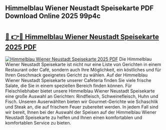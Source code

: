 ## Himmelblau Wiener Neustadt Speisekarte PDF Download Online 2025 99p4c

# <h2><a href="http://gcbng5.nevu.top/?p=Himmelblau+Wiener+Neustadt+Speisekarte">🔗 👉🔴 Himmelblau Wiener Neustadt Speisekarte 2025 PDF</a></h2>

[![Himmelblau Wiener Neustadt Speisekarte 2025 PDF](https://i.imgur.com/dBaPXMq.png)](http://gcbng5.nevu.top/?p=Himmelblau+Wiener+Neustadt+Speisekarte)
Die Himmelblau Wiener Neustadt Speisekarte ist nicht nur eine Liste von Gerichten in einem Restaurant oder Café, sondern auch Ihre Möglichkeit, ein köstliches und für Ihren Geschmack geeignetes Gericht zu wählen. Auf der Himmelblau Wiener Neustadt Speisekarte unserer Cafeteria finden Sie viele frische Salate, die Sie in einem speziellen Bereich finden können. Für Fleischliebhaber bietet unsere Himmelblau Wiener Neustadt Speisekarte eine große Auswahl an Gerichten: Rindfleisch, Schweinefleisch, Huhn und Fisch. Unseren Auserwählten bieten wir Gourmet-Gerichte wie Schaschlik und Steak an, die auf frischem Feuer zubereitet werden. In jedem Fall sind wir bereit, Ihnen bei der Auswahl der Speisen auf der Himmelblau Wiener Neustadt Speisekarte zu helfen und Ihnen einen komfortablen und komfortablen Service zu bieten.
